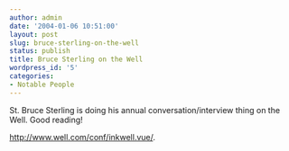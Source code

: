 ```yaml
---
author: admin
date: '2004-01-06 10:51:00'
layout: post
slug: bruce-sterling-on-the-well
status: publish
title: Bruce Sterling on the Well
wordpress_id: '5'
categories:
- Notable People
---
```

<p>St. Bruce Sterling is doing his annual conversation/interview thing on the Well. Good reading!</p>
<p><a href="http://www.well.com/conf/inkwell.vue/">http://www.well.com/conf/inkwell.vue/</a>.
</p>

